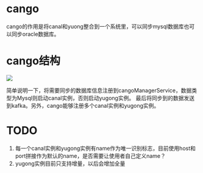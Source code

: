 # cango
cango的作用是将canal和yuong整合到一个系统里，可以同步mysql数据库也可以同步oracle数据库。

# cango结构
![](https://github.com/kevinKaiF/cango/blob/master/cango-example/src/doc/image/cango_architecture.png)

简单说明一下，将需要同步的数据库信息注册到cangoManagerService，数据类型为Mysql则启动canal实例，否则启动yugong实例。
最后将同步到的数据发送到kafka。另外，cango能够注册多个canal实例和yugong实例。

# TODO
1. 每一个canal实例和yugong实例有name作为唯一识别标志，目前使用host和port拼接作为默认的name，是否需要让使用者自己定义name？
2. yugong实例目前只支持增量，以后会增加全量

